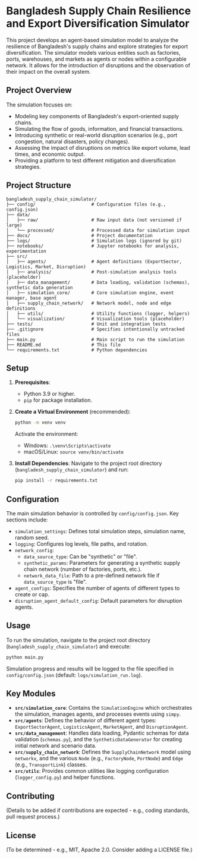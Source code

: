 # Bangladesh Supply Chain Resilience and Export Diversification Simulator

This project develops an agent-based simulation model to analyze the resilience of Bangladesh's supply chains and explore strategies for export diversification. The simulator models various entities such as factories, ports, warehouses, and markets as agents or nodes within a configurable network. It allows for the introduction of disruptions and the observation of their impact on the overall system.

## Project Overview

The simulation focuses on:
- Modeling key components of Bangladesh's export-oriented supply chains.
- Simulating the flow of goods, information, and financial transactions.
- Introducing synthetic or real-world disruption scenarios (e.g., port congestion, natural disasters, policy changes).
- Assessing the impact of disruptions on metrics like export volume, lead times, and economic output.
- Providing a platform to test different mitigation and diversification strategies.

## Project Structure

```
bangladesh_supply_chain_simulator/
├── config/                     # Configuration files (e.g., config.json)
├── data/
│   ├── raw/                    # Raw input data (not versioned if large)
│   └── processed/              # Processed data for simulation input
├── docs/                       # Project documentation
├── logs/                       # Simulation logs (ignored by git)
├── notebooks/                  # Jupyter notebooks for analysis, experimentation
├── src/
│   ├── agents/                 # Agent definitions (ExportSector, Logistics, Market, Disruption)
│   ├── analysis/               # Post-simulation analysis tools (placeholder)
│   ├── data_management/        # Data loading, validation (schemas), synthetic data generation
│   ├── simulation_core/        # Core simulation engine, event manager, base agent
│   ├── supply_chain_network/   # Network model, node and edge definitions
│   ├── utils/                  # Utility functions (logger, helpers)
│   └── visualization/          # Visualization tools (placeholder)
├── tests/                      # Unit and integration tests
├── .gitignore                  # Specifies intentionally untracked files
├── main.py                     # Main script to run the simulation
├── README.md                   # This file
└── requirements.txt            # Python dependencies
```

## Setup

1.  **Prerequisites**:
    *   Python 3.9 or higher.
    *   `pip` for package installation.

2.  **Create a Virtual Environment** (recommended):
    ```bash
    python -m venv venv
    ```
    Activate the environment:
    *   Windows: `.\venv\Scripts\activate`
    *   macOS/Linux: `source venv/bin/activate`

3.  **Install Dependencies**:
    Navigate to the project root directory (`bangladesh_supply_chain_simulator`) and run:
    ```bash
    pip install -r requirements.txt
    ```

## Configuration

The main simulation behavior is controlled by `config/config.json`. Key sections include:

*   `simulation_settings`: Defines total simulation steps, simulation name, random seed.
*   `logging`: Configures log levels, file paths, and rotation.
*   `network_config`:
    *   `data_source_type`: Can be "synthetic" or "file".
    *   `synthetic_params`: Parameters for generating a synthetic supply chain network (number of factories, ports, etc.).
    *   `network_data_file`: Path to a pre-defined network file if `data_source_type` is "file".
*   `agent_configs`: Specifies the number of agents of different types to create or cap.
*   `disruption_agent_default_config`: Default parameters for disruption agents.

## Usage

To run the simulation, navigate to the project root directory (`bangladesh_supply_chain_simulator`) and execute:

```bash
python main.py
```

Simulation progress and results will be logged to the file specified in `config/config.json` (default: `logs/simulation_run.log`).

## Key Modules

*   **`src/simulation_core`**: Contains the `SimulationEngine` which orchestrates the simulation, manages agents, and processes events using `simpy`.
*   **`src/agents`**: Defines the behavior of different agent types: `ExportSectorAgent`, `LogisticsAgent`, `MarketAgent`, and `DisruptionAgent`.
*   **`src/data_management`**: Handles data loading, Pydantic schemas for data validation (`schemas.py`), and the `SyntheticDataGenerator` for creating initial network and scenario data.
*   **`src/supply_chain_network`**: Defines the `SupplyChainNetwork` model using `networkx`, and the various `Node` (e.g., `FactoryNode`, `PortNode`) and `Edge` (e.g., `TransportLink`) classes.
*   **`src/utils`**: Provides common utilities like logging configuration (`logger_config.py`) and helper functions.

## Contributing

(Details to be added if contributions are expected - e.g., coding standards, pull request process.)

## License

(To be determined - e.g., MIT, Apache 2.0. Consider adding a LICENSE file.)


